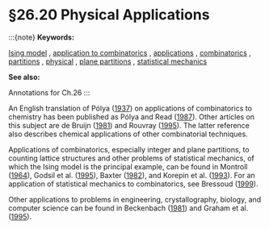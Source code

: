 # §26.20 Physical Applications

:::{note}
**Keywords:**

[Ising model](http://dlmf.nist.gov/search/search?q=Ising%20model) , [application to combinatorics](http://dlmf.nist.gov/search/search?q=application%20to%20combinatorics) , [applications](http://dlmf.nist.gov/search/search?q=applications) , [combinatorics](http://dlmf.nist.gov/search/search?q=combinatorics) , [partitions](http://dlmf.nist.gov/search/search?q=partitions) , [physical](http://dlmf.nist.gov/search/search?q=physical) , [plane partitions](http://dlmf.nist.gov/search/search?q=plane%20partitions) , [statistical mechanics](http://dlmf.nist.gov/search/search?q=statistical%20mechanics)

**See also:**

Annotations for Ch.26
:::

An English translation of Pólya ([1937](./bib/P.html#bib1889 "Kombinatorische Anzahlbestimmungen für Gruppen, Graphen und chemische Verbindungen")) on applications of combinatorics to chemistry has been published as Pólya and Read ([1987](./bib/P.html#bib1890 "Combinatorial Enumeration of Groups, Graphs, and Chemical Compounds")). Other articles on this subject are de Bruijn ([1981](./bib/D.html#bib627 "Pólya’s Theory of Counting")) and Rouvray ([1995](./bib/R.html#bib1979 "Combinatorics in Chemistry")). The latter reference also describes chemical applications of other combinatorial techniques.

Applications of combinatorics, especially integer and plane partitions, to counting lattice structures and other problems of statistical mechanics, of which the Ising model is the principal example, can be found in Montroll ([1964](./bib/M.html#bib1646 "Lattice Statistics")), Godsil et al. ([1995](./bib/G.html#bib946 "Combinatorics in Statistical Physics")), Baxter ([1982](./bib/B.html#bib221 "Exactly Solved Models in Statistical Mechanics")), and Korepin et al. ([1993](./bib/K.html#bib1334 "Quantum Inverse Scattering Method and Correlation Functions")). For an application of statistical mechanics to combinatorics, see Bressoud ([1999](./bib/B.html#bib348 "Proofs and Confirmations: The Story of the Alternating Sign Matrix Conjecture")).

Other applications to problems in engineering, crystallography, biology, and computer science can be found in Beckenbach ([1981](./bib/B.html#bib225 "Applied Combinatorial Mathematics")) and Graham et al. ([1995](./bib/G.html#bib973 "Handbook of Combinatorics. Vols. 1, 2")).
